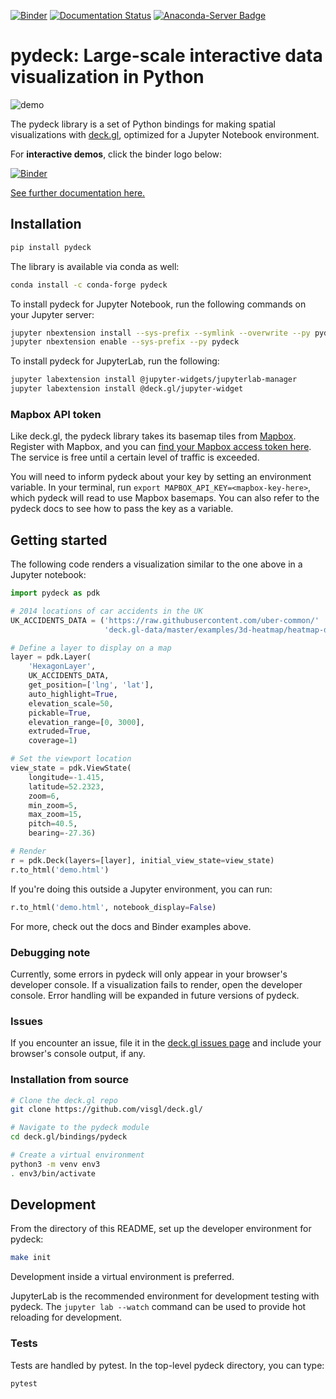 [![Binder](https://mybinder.org/badge_logo.svg)](https://mybinder.org/v2/gh/uber/deck.gl/binder)
[![Documentation Status](https://readthedocs.org/projects/deckgl/badge/?version=latest)](https://deckgl.readthedocs.io/en/latest/?badge=latest)
[![Anaconda-Server Badge](https://anaconda.org/conda-forge/pydeck/badges/version.svg)](https://anaconda.org/conda-forge/pydeck)

# pydeck: Large-scale interactive data visualization in Python

![demo](https://user-images.githubusercontent.com/2204757/58838976-1538f400-8615-11e9-84f6-a2fe42bb300b.gif)

The pydeck library is a set of Python bindings for making spatial visualizations with [deck.gl](https://deck.gl),
optimized for a Jupyter Notebook environment.

For __interactive demos__, click the binder logo below:

[![Binder](https://mybinder.org/static/logo.svg?v=f9f0d927b67cc9dc99d788c822ca21c0)](https://mybinder.org/v2/gh/uber/deck.gl/binder)


[See further documentation here.](https://deckgl.readthedocs.io/en/latest/)

## Installation

```bash
pip install pydeck
```

The library is available via conda as well:

```bash
conda install -c conda-forge pydeck
```

To install pydeck for Jupyter Notebook, run the following commands on your Jupyter server:

```bash
jupyter nbextension install --sys-prefix --symlink --overwrite --py pydeck
jupyter nbextension enable --sys-prefix --py pydeck
```

To install pydeck for JupyterLab, run the following:

```bash
jupyter labextension install @jupyter-widgets/jupyterlab-manager
jupyter labextension install @deck.gl/jupyter-widget
```

### Mapbox API token

Like deck.gl, the pydeck library takes its basemap tiles from [Mapbox](http://mapbox.com/). Register with Mapbox, and you can [find your Mapbox access token here](https://account.mapbox.com/access-tokens/). The service is free until a certain level of traffic is exceeded.

You will need to inform pydeck about your key by setting an environment variable. In your terminal, run `export MAPBOX_API_KEY=<mapbox-key-here>`, which pydeck will read to use Mapbox basemaps. You can also refer to the pydeck docs to see how to pass the key as a variable.

## Getting started

The following code renders a visualization similar to the one above in a Jupyter notebook:

```python
import pydeck as pdk

# 2014 locations of car accidents in the UK
UK_ACCIDENTS_DATA = ('https://raw.githubusercontent.com/uber-common/'
                     'deck.gl-data/master/examples/3d-heatmap/heatmap-data.csv')

# Define a layer to display on a map
layer = pdk.Layer(
    'HexagonLayer',
    UK_ACCIDENTS_DATA,
    get_position=['lng', 'lat'],
    auto_highlight=True,
    elevation_scale=50,
    pickable=True,
    elevation_range=[0, 3000],
    extruded=True,                 
    coverage=1)

# Set the viewport location
view_state = pdk.ViewState(
    longitude=-1.415,
    latitude=52.2323,
    zoom=6,
    min_zoom=5,
    max_zoom=15,
    pitch=40.5,
    bearing=-27.36)

# Render
r = pdk.Deck(layers=[layer], initial_view_state=view_state)
r.to_html('demo.html')
```

If you're doing this outside a Jupyter environment, you can run:

```python
r.to_html('demo.html', notebook_display=False)
```

For more, check out the docs and Binder examples above.

### Debugging note

Currently, some errors in pydeck will only appear in your browser's developer console.
If a visualization fails to render, open the developer console.
Error handling will be expanded in future versions of pydeck.

### Issues

If you encounter an issue, file it in the [deck.gl issues page](https://github.com/visgl/deck.gl/issues/new?assignees=&labels=question&template=question.md&title=)
and include your browser's console output, if any.


### Installation from source

```bash
# Clone the deck.gl repo
git clone https://github.com/visgl/deck.gl/

# Navigate to the pydeck module
cd deck.gl/bindings/pydeck

# Create a virtual environment
python3 -m venv env3
. env3/bin/activate
```

## Development

From the directory of this README, set up the developer environment for pydeck:

```bash
make init
```

Development inside a virtual environment is preferred.

JupyterLab is the recommended environment for development testing with pydeck.
The `jupyter lab --watch` command can be used to provide hot reloading for development.

### Tests

Tests are handled by pytest. In the top-level pydeck directory, you can type:

```bash
pytest
```
